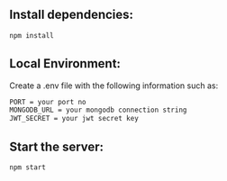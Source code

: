 ## Install dependencies:

```bash
npm install
```
## Local Environment:
Create a .env file with the following information such as:

```bash
PORT = your port no
MONGODB_URL = your mongodb connection string
JWT_SECRET = your jwt secret key
```

## Start the server:
```bash
npm start
```
